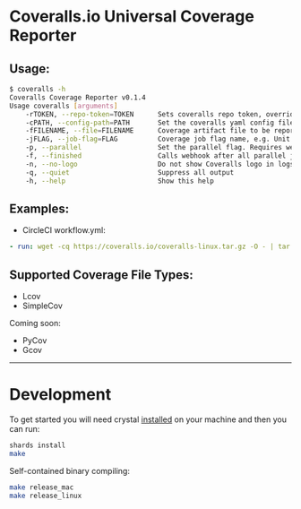 # Coveralls.io Universal Coverage Reporter

## Usage:

```bash
$ coveralls -h
Coveralls Coverage Reporter v0.1.4
Usage coveralls [arguments]
    -rTOKEN, --repo-token=TOKEN      Sets coveralls repo token, overrides settings in yaml or environment variable
    -cPATH, --config-path=PATH       Set the coveralls yaml config file location, will default to check '.coveralls.yml'
    -fFILENAME, --file=FILENAME      Coverage artifact file to be reported, e.g. coverage/lcov.info
    -jFLAG, --job-flag=FLAG          Coverage job flag name, e.g. Unit Tests
    -p, --parallel                   Set the parallel flag. Requires webhook for completion.
    -f, --finished                   Calls webhook after all parallel jobs finished.
    -n, --no-logo                    Do not show Coveralls logo in logs
    -q, --quiet                      Suppress all output
    -h, --help                       Show this help
```

## Examples:

* CircleCI workflow.yml:

```yaml
- run: wget -cq https://coveralls.io/coveralls-linux.tar.gz -O - | tar -xz && ./coveralls
```

## Supported Coverage File Types:

* Lcov
* SimpleCov

Coming soon:

* PyCov
* Gcov

---

# Development

To get started you will need crystal [installed](https://crystal-lang.org/install/) on your machine and then you can run:

```bash
shards install
make
```

Self-contained binary compiling:

```bash
make release_mac
make release_linux
```